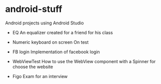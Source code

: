 # android-stuff
Android projects using Android Studio

- EQ
	An equalizer created for a friend for his class

- Numeric keyboard on screen
	On test

- FB login
	Implementation of facebook login

- WebViewTest
	How to use the WebView component with a Spinner for choose the website 

- Figo
	Exam for an interview
